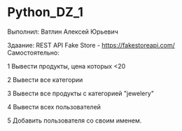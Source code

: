 # Python_DZ_1
Выполнил: Ватлин Алексей Юрьевич

Здаание:
REST API Fake Store - https://fakestoreapi.com/
Самостоятельно:

1 Вывести продукты, цена которых <20

2 Вывести все категории

3 Вывести все продукты с категорией  "jewelery"

4 Вывести всех пользователей

5 Добавить пользователя со своим именем.
